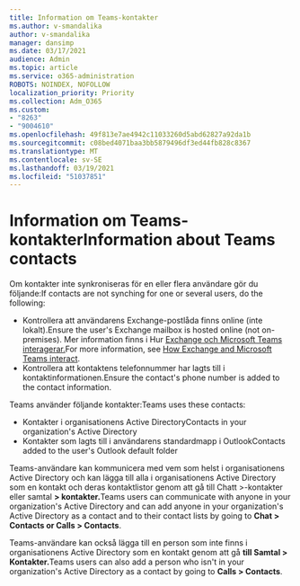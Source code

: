 ```yaml
---
title: Information om Teams-kontakter
ms.author: v-smandalika
author: v-smandalika
manager: dansimp
ms.date: 03/17/2021
audience: Admin
ms.topic: article
ms.service: o365-administration
ROBOTS: NOINDEX, NOFOLLOW
localization_priority: Priority
ms.collection: Adm_O365
ms.custom:
- "8263"
- "9004610"
ms.openlocfilehash: 49f813e7ae4942c11033260d5abd62827a92da1b
ms.sourcegitcommit: c08bed4071baa3bb5879496df3ed44fb828c8367
ms.translationtype: MT
ms.contentlocale: sv-SE
ms.lasthandoff: 03/19/2021
ms.locfileid: "51037851"
---
```

# <a name="information-about-teams-contacts"></a><span data-ttu-id="f0e74-102">Information om Teams-kontakter</span><span class="sxs-lookup"><span data-stu-id="f0e74-102">Information about Teams contacts</span></span>

<span data-ttu-id="f0e74-103">Om kontakter inte synkroniseras för en eller flera användare gör du följande:</span><span class="sxs-lookup"><span data-stu-id="f0e74-103">If contacts are not synching for one or several users, do the following:</span></span>
- <span data-ttu-id="f0e74-104">Kontrollera att användarens Exchange-postlåda finns online (inte lokalt).</span><span class="sxs-lookup"><span data-stu-id="f0e74-104">Ensure the user's Exchange mailbox is hosted online (not on-premises).</span></span> <span data-ttu-id="f0e74-105">Mer information finns i Hur [Exchange och Microsoft Teams interagerar.](https://docs.microsoft.com/microsoftteams/exchange-teams-interact)</span><span class="sxs-lookup"><span data-stu-id="f0e74-105">For more information, see [How Exchange and Microsoft Teams interact](https://docs.microsoft.com/microsoftteams/exchange-teams-interact).</span></span>
- <span data-ttu-id="f0e74-106">Kontrollera att kontaktens telefonnummer har lagts till i kontaktinformationen.</span><span class="sxs-lookup"><span data-stu-id="f0e74-106">Ensure the contact's phone number is added to the contact information.</span></span>

<span data-ttu-id="f0e74-107">Teams använder följande kontakter:</span><span class="sxs-lookup"><span data-stu-id="f0e74-107">Teams uses these contacts:</span></span>

- <span data-ttu-id="f0e74-108">Kontakter i organisationens Active Directory</span><span class="sxs-lookup"><span data-stu-id="f0e74-108">Contacts in your organization's Active Directory</span></span>
- <span data-ttu-id="f0e74-109">Kontakter som lagts till i användarens standardmapp i Outlook</span><span class="sxs-lookup"><span data-stu-id="f0e74-109">Contacts added to the user's Outlook default folder</span></span>

<span data-ttu-id="f0e74-110">Teams-användare kan kommunicera med vem som helst i organisationens Active Directory och kan lägga till alla i organisationens Active Directory som en kontakt och deras kontaktlistor genom att gå till Chatt >-kontakter eller samtal **> kontakter.**</span><span class="sxs-lookup"><span data-stu-id="f0e74-110">Teams users can communicate with anyone in your organization's Active Directory and can add anyone in your organization's Active Directory as a contact and to their contact lists by going to **Chat > Contacts or Calls > Contacts**.</span></span>

<span data-ttu-id="f0e74-111">Teams-användare kan också lägga till en person som inte finns i organisationens Active Directory som en kontakt genom att gå **till Samtal > Kontakter.**</span><span class="sxs-lookup"><span data-stu-id="f0e74-111">Teams users can also add a person who isn't in your organization's Active Directory as a contact by going to **Calls > Contacts**.</span></span>


